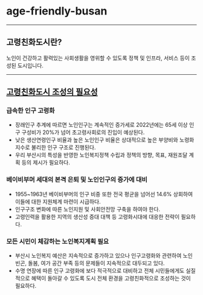 # age-friendly-busan
***
## 고령친화도시란?
노인이 건강하고 활력있는 사회생활을 영위할 수 있도록 정책 및 인프라, 서비스 등이 조성된 도시입니다.
***
## [고령친화도시 조성의 필요성](http://afc.bswdi.re.kr/Page.do?code=C101&menu=1)
### 급속한 인구 고령화
* 장래인구 추계에 따르면 노인인구는 계속적인 증가세로 2022년에는 65세 이상 인구 구성비가 20%가 넘어 초고령사회로의 진입이 예상된다.
* 낮은 생산연령인구 비율과 높은 노인인구 비율은 상대적으로 높은 부양비와 노령화 지수로 불리한 인구 구조로 진행된다.
* 우리 부산시의 특성을 반영한 노인복지정책 수립과 정책의 방향, 목표, 재원조달 계획 등의 제시가 필요하다.
### 베이비부머 세대의 본격 은퇴 및 노인인구의 증가에 대비
* 1955~1963년 베이비부머의 인구 비중 또한 전국 평균을 넘어선 14.6% 상회하여 이들에 대한 지원체계 마련이 시급하다.
* 인구구조 변화에 따른 노인지원 및 사회안전망 구축을 하여야 한다.
* 고령인력을 활용한 지역의 생산성 증대 대책 등 고령화시대에 대응한 전략이 필요하다.
### 모든 시민이 체감하는 노인복지계획 필요
* 부산시 노인복지 예산은 지속적으로 증가하고 있으나 인구고령화와 관련하여 노인빈곤, 돌봄, 여가 공간 부족 등의 문제들이 지속적으로 대두되고 있다.
* 수명 연장에 따른 인구 고령화에 보다 적극적으로 대비하고 전체 시민들에게도 실질적으로 혜택이 돌아갈 수 있도록 도시 전체 환경을 고령친화적으로 조성하는 것이 필요하다.
